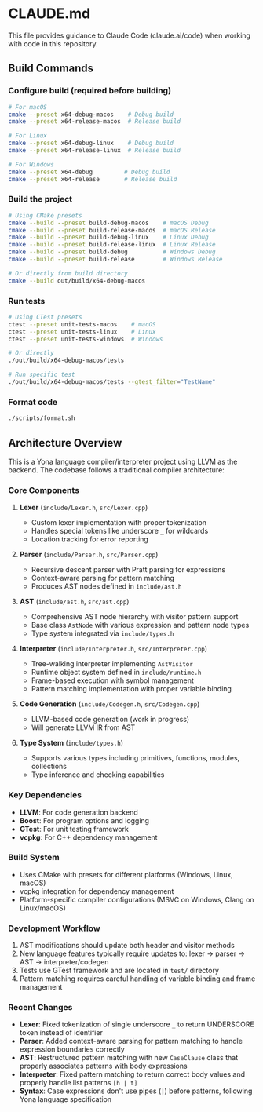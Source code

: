 # CLAUDE.md

This file provides guidance to Claude Code (claude.ai/code) when working with code in this repository.

## Build Commands

### Configure build (required before building)
```bash
# For macOS
cmake --preset x64-debug-macos    # Debug build
cmake --preset x64-release-macos  # Release build

# For Linux
cmake --preset x64-debug-linux    # Debug build
cmake --preset x64-release-linux  # Release build

# For Windows
cmake --preset x64-debug         # Debug build
cmake --preset x64-release       # Release build
```

### Build the project
```bash
# Using CMake presets
cmake --build --preset build-debug-macos    # macOS Debug
cmake --build --preset build-release-macos  # macOS Release
cmake --build --preset build-debug-linux    # Linux Debug
cmake --build --preset build-release-linux  # Linux Release
cmake --build --preset build-debug          # Windows Debug
cmake --build --preset build-release        # Windows Release

# Or directly from build directory
cmake --build out/build/x64-debug-macos
```

### Run tests
```bash
# Using CTest presets
ctest --preset unit-tests-macos    # macOS
ctest --preset unit-tests-linux    # Linux
ctest --preset unit-tests-windows  # Windows

# Or directly
./out/build/x64-debug-macos/tests

# Run specific test
./out/build/x64-debug-macos/tests --gtest_filter="TestName"
```

### Format code
```bash
./scripts/format.sh
```

## Architecture Overview

This is a Yona language compiler/interpreter project using LLVM as the backend. The codebase follows a traditional compiler architecture:

### Core Components

1. **Lexer** (`include/Lexer.h`, `src/Lexer.cpp`)
   - Custom lexer implementation with proper tokenization
   - Handles special tokens like underscore `_` for wildcards
   - Location tracking for error reporting

2. **Parser** (`include/Parser.h`, `src/Parser.cpp`)
   - Recursive descent parser with Pratt parsing for expressions
   - Context-aware parsing for pattern matching
   - Produces AST nodes defined in `include/ast.h`

3. **AST** (`include/ast.h`, `src/ast.cpp`)
   - Comprehensive AST node hierarchy with visitor pattern support
   - Base class `AstNode` with various expression and pattern node types
   - Type system integrated via `include/types.h`

4. **Interpreter** (`include/Interpreter.h`, `src/Interpreter.cpp`)
   - Tree-walking interpreter implementing `AstVisitor`
   - Runtime object system defined in `include/runtime.h`
   - Frame-based execution with symbol management
   - Pattern matching implementation with proper variable binding

5. **Code Generation** (`include/Codegen.h`, `src/Codegen.cpp`)
   - LLVM-based code generation (work in progress)
   - Will generate LLVM IR from AST

6. **Type System** (`include/types.h`)
   - Supports various types including primitives, functions, modules, collections
   - Type inference and checking capabilities

### Key Dependencies

- **LLVM**: For code generation backend
- **Boost**: For program options and logging
- **GTest**: For unit testing framework
- **vcpkg**: For C++ dependency management

### Build System

- Uses CMake with presets for different platforms (Windows, Linux, macOS)
- vcpkg integration for dependency management
- Platform-specific compiler configurations (MSVC on Windows, Clang on Linux/macOS)

### Development Workflow

1. AST modifications should update both header and visitor methods
2. New language features typically require updates to: lexer → parser → AST → interpreter/codegen
3. Tests use GTest framework and are located in `test/` directory
4. Pattern matching requires careful handling of variable binding and frame management

### Recent Changes

- **Lexer**: Fixed tokenization of single underscore `_` to return UNDERSCORE token instead of identifier
- **Parser**: Added context-aware parsing for pattern matching to handle expression boundaries correctly
- **AST**: Restructured pattern matching with new `CaseClause` class that properly associates patterns with body expressions
- **Interpreter**: Fixed pattern matching to return correct body values and properly handle list patterns `[h | t]`
- **Syntax**: Case expressions don't use pipes (`|`) before patterns, following Yona language specification